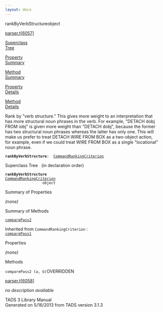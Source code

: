 ```yaml
---
layout: docs
---
```

<span class="title">rankByVerbStructure</span><span class="type">object</span>

[parser.t](../file/parser.t.html)\[[6057](../source/parser.t.html#6057)\]

[Superclass  
Tree](#_SuperClassTree_)

[Property  
Summary](#_PropSummary_)

[Method  
Summary](#_MethodSummary_)

[Property  
Details](#_Properties_)

[Method  
Details](#_Methods_)



Rank by "verb structure." This gives more weight to an interpretation
that has more structural noun phrases in the verb. For example, "DETACH
dobj FROM iobj" is given more weight than "DETACH dobj", because the
former has two structural noun phrases whereas the latter has only one.
This will make us prefer to treat DETACH WIRE FROM BOX as a two-object
action, for example, even if we could treat WIRE FROM BOX as a single
"locational" noun phrase.

**`rankByVerbStructure`**` :   `[`CommandRankingCriterion`](../object/CommandRankingCriterion.html)



<span id="_SuperClassTree_"></span>



<span class="hdln">Superclass Tree</span>   (in declaration order)



**`rankByVerbStructure`**  
[`CommandRankingCriterion`](../object/CommandRankingCriterion.html)  
`                 object`  
<span id="_PropSummary_"></span>



<span class="hdln">Summary of Properties</span>  







*(none)* <span id="_MethodSummary_"></span>



<span class="hdln">Summary of Methods</span>  



[`comparePass2`](#comparePass2)

Inherited from `CommandRankingCriterion` :  
[`comparePass1`](../object/CommandRankingCriterion.html#comparePass1)

<span id="_Properties_"></span>



<span class="hdln">Properties</span>  



*(none)* <span id="_Methods_"></span>



<span class="hdln">Methods</span>  



<span id="comparePass2"></span>

`comparePass2 (a, b)`<span class="rem">OVERRIDDEN</span>

[parser.t](../file/parser.t.html)\[[6058](../source/parser.t.html#6058)\]



*no description available*





TADS 3 Library Manual  
Generated on 5/16/2013 from TADS version 3.1.3


